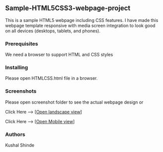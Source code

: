 ## Sample-HTML5CSS3-webpage-project

This is a sample HTML5 webpage including CSS features. I have made this webpage template responsive with media screen integration to look good on all devices (desktops, tablets, and phones).


### Prerequisites

We need a browser to support HTML and CSS styles

### Installing

Please open HTMLCSS.html file in a browser. 
### Screenshots

Please open screenshot folder to see the actual webpage design or 

Click Here --> [[Open landscape view](https://github.com/kushalshinde/Sample-HTML5CSS3-webpage-project/blob/master/screenshot/DesktopView.png "Landscape view")]

Click Here --> [[Open Mobile view](https://github.com/kushalshinde/Sample-HTML5CSS3-webpage-project/blob/master/screenshot/MobileView.png "Mobile view")]


### Authors

Kushal Shinde
